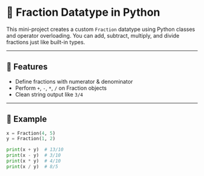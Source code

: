 # 🧮 Fraction Datatype in Python

This mini-project creates a custom `Fraction` datatype using Python classes and operator overloading. You can add, subtract, multiply, and divide fractions just like built-in types.

---

## 🔧 Features

- Define fractions with numerator & denominator
- Perform `+`, `-`, `*`, `/` on Fraction objects
- Clean string output like `3/4`

---

## 🧱 Example

```python
x = Fraction(4, 5)
y = Fraction(1, 2)

print(x + y)  # 13/10
print(x - y)  # 3/10
print(x * y)  # 4/10
print(x / y)  # 8/5
